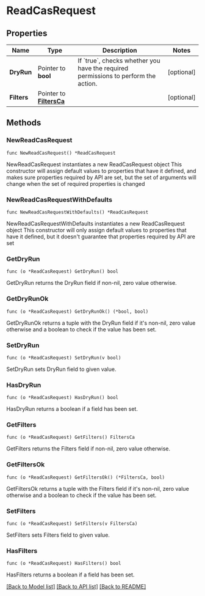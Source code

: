 # ReadCasRequest

## Properties

Name | Type | Description | Notes
------------ | ------------- | ------------- | -------------
**DryRun** | Pointer to **bool** | If &#x60;true&#x60;, checks whether you have the required permissions to perform the action. | [optional] 
**Filters** | Pointer to [**FiltersCa**](FiltersCa.md) |  | [optional] 

## Methods

### NewReadCasRequest

`func NewReadCasRequest() *ReadCasRequest`

NewReadCasRequest instantiates a new ReadCasRequest object
This constructor will assign default values to properties that have it defined,
and makes sure properties required by API are set, but the set of arguments
will change when the set of required properties is changed

### NewReadCasRequestWithDefaults

`func NewReadCasRequestWithDefaults() *ReadCasRequest`

NewReadCasRequestWithDefaults instantiates a new ReadCasRequest object
This constructor will only assign default values to properties that have it defined,
but it doesn't guarantee that properties required by API are set

### GetDryRun

`func (o *ReadCasRequest) GetDryRun() bool`

GetDryRun returns the DryRun field if non-nil, zero value otherwise.

### GetDryRunOk

`func (o *ReadCasRequest) GetDryRunOk() (*bool, bool)`

GetDryRunOk returns a tuple with the DryRun field if it's non-nil, zero value otherwise
and a boolean to check if the value has been set.

### SetDryRun

`func (o *ReadCasRequest) SetDryRun(v bool)`

SetDryRun sets DryRun field to given value.

### HasDryRun

`func (o *ReadCasRequest) HasDryRun() bool`

HasDryRun returns a boolean if a field has been set.

### GetFilters

`func (o *ReadCasRequest) GetFilters() FiltersCa`

GetFilters returns the Filters field if non-nil, zero value otherwise.

### GetFiltersOk

`func (o *ReadCasRequest) GetFiltersOk() (*FiltersCa, bool)`

GetFiltersOk returns a tuple with the Filters field if it's non-nil, zero value otherwise
and a boolean to check if the value has been set.

### SetFilters

`func (o *ReadCasRequest) SetFilters(v FiltersCa)`

SetFilters sets Filters field to given value.

### HasFilters

`func (o *ReadCasRequest) HasFilters() bool`

HasFilters returns a boolean if a field has been set.


[[Back to Model list]](../README.md#documentation-for-models) [[Back to API list]](../README.md#documentation-for-api-endpoints) [[Back to README]](../README.md)


